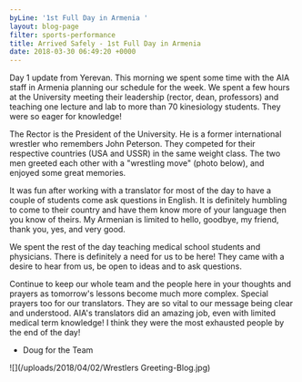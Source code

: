 ```yaml
---
byLine: '1st Full Day in Armenia '
layout: blog-page
filter: sports-performance
title: Arrived Safely - 1st Full Day in Armenia
date: 2018-03-30 06:49:20 +0000
---
```

Day 1 update from Yerevan. This morning we spent some time with the AIA staff in Armenia planning our schedule for the week. We spent a few hours at the University meeting their leadership (rector, dean, professors) and teaching one lecture and lab to more than 70 kinesiology students. They were so eager for knowledge!

The Rector is the President of the University. He is a former international  wrestler who remembers John Peterson. They competed for their respective countries (USA and USSR) in the same weight class. The two men greeted each other with a "wrestling move" (photo below), and enjoyed some great memories.

It was fun after working with a translator for most of the day to have a couple of students come ask questions in English. It is definitely humbling to come to their country and have them know more of your language then you know of theirs. My Armenian is limited to hello, goodbye, my friend, thank you, yes, and very good.

We spent the rest of the day teaching medical school students and physicians. There is definitely a need for us to be here! They came with a desire to hear from us, be open to ideas and to ask questions.

Continue to keep our whole team and the people here in your thoughts and prayers as tomorrow's lessons become much more complex. Special prayers too for our translators. They are so vital to our message being clear and understood. AIA's translators did an amazing job, even with limited medical term knowledge! I think they were the most exhausted people by the end of the day!

* Doug for the Team

![](/uploads/2018/04/02/Wrestlers Greeting-Blog.jpg)